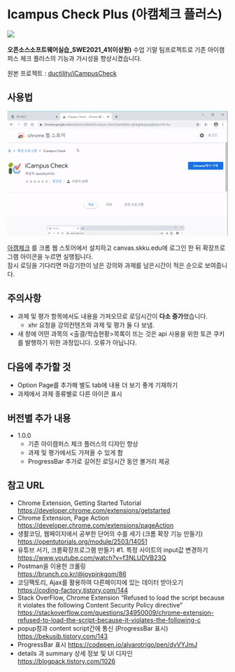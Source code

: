 # Icampus Check Plus (아캠체크 플러스)

<img src="https://user-images.githubusercontent.com/100834069/169684375-9c2bb4ec-157c-4709-b9ff-e5fae1bbe113.png">

**오픈소스소프트웨어실습_SWE2021_41(이상원)** 수업 기말 팀프로젝트로 기존 아이캠퍼스 체크 플러스의 기능과 가시성을 향상시켰습니다.

원본 프로젝트 : [ductility/iCampusCheck](https://github.com/ductility/iCampusCheck)

## 사용법
<img src="https://raw.githubusercontent.com/ductility/images/master/iCampusCheck(0.1.0).gif">

[아캠체크](https://chrome.google.com/webstore/detail/icampus-check/hackfjdbiccajlckgjnkejepipjjbepm?hl=ko) 를 크롬 웹 스토어에서 설치하고 canvas.skku.edu에 로그인 한 뒤 확장프로그램 아이콘을 누르면 실행됩니다.   
잠시 로딩을 기다리면 마감기한이 남은 강의와 과제를 남은시간이 적은 순으로 보여줍니다.

## 주의사항

* 과제 및 평가 항목에서도 내용을 가져오므로 로딩시간이 **다소 증가**했습니다.
  * xhr 요청을 강의컨텐츠와 과제 및 평가 둘 다 보냄.
* 새 창에 어떤 과목의 <출결/학습현황>목록이 뜨는 것은 api 사용을 위한 토큰 쿠키를 발행하기 위한 과정입니다. 오류가 아닙니다.

## 다음에 추가할 것
* Option Page를 추가해 별도 tab에 내용 더 보기 좋게 기재하기
* 과제에서 과제 종류별로 다른 아이콘 표시

## 버전별 추가 내용
* 1.0.0
  * 기존 아이캠퍼스 체크 플러스의 디자인 향상
  * 과제 및 평가에서도 가져올 수 있게 함
  * ProgressBar 추가로 길어진 로딩시간 동안 볼거리 제공


## 참고 URL
* Chrome Extension, Getting Started Tutorial   
https://developer.chrome.com/extensions/getstarted
* Chrome Extension, Page Action
https://developer.chrome.com/extensions/pageAction
* 생활코딩, 웹페이지에서 공부한 단어의 수를 세기 (크롬 확장 기능 만들기)   
https://opentutorials.org/module/2503/14051
* 유튜브 서기, 크롬확장프로그램 만들기 #1. 특정 사이트의 input값 변경하기   
https://www.youtube.com/watch?v=f3NLUDVB23Q
* Postman을 이용한 크롤링   
https://brunch.co.kr/@joypinkgom/86
* 코딩팩토리, Ajax를 활용하여 다른페이지에 있는 데이터 받아오기   
https://coding-factory.tistory.com/144
* Stack OverFlow, Chrome Extension “Refused to load the script because it violates the following Content Security Policy directive”   
https://stackoverflow.com/questions/34950009/chrome-extension-refused-to-load-the-script-because-it-violates-the-following-c
* popup창과 content script간에 통신 (ProgressBar 표시) https://bekusib.tistory.com/143
* ProgressBar 표시
  https://codepen.io/alvarotrigo/pen/dyVYJmJ
* details 과 summary 상세 정보 및 UI 디자인 https://blogpack.tistory.com/1026